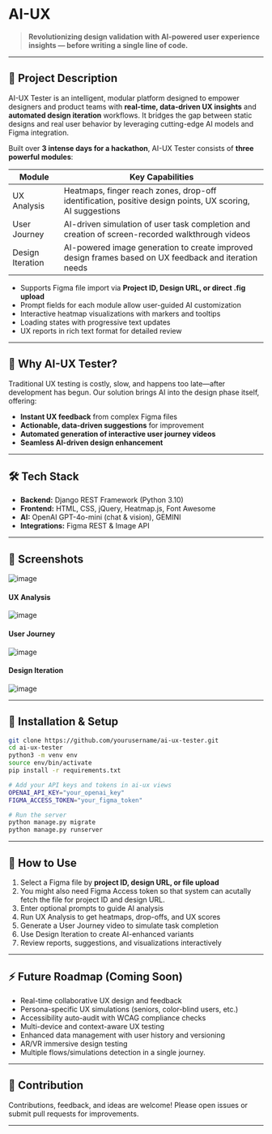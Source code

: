 
# AI-UX

> **Revolutionizing design validation with AI-powered user experience insights — before writing a single line of code.**

---

## 🚀 Project Description

AI-UX Tester is an intelligent, modular platform designed to empower designers and product teams with **real-time, data-driven UX insights** and **automated design iteration** workflows. It bridges the gap between static designs and real user behavior by leveraging cutting-edge AI models and Figma integration.

Built over **3 intense days for a hackathon**, AI-UX Tester consists of **three powerful modules**:


| Module           | Key Capabilities                                                                                          |
| ---------------- | --------------------------------------------------------------------------------------------------------- |
| UX Analysis      | Heatmaps, finger reach zones, drop-off identification, positive design points, UX scoring, AI suggestions |
| User Journey     | AI-driven simulation of user task completion and creation of screen-recorded walkthrough videos           |
| Design Iteration | AI-powered image generation to create improved design frames based on UX feedback and iteration needs     |

* Supports Figma file import via **Project ID, Design URL, or direct .fig upload**
* Prompt fields for each module allow user-guided AI customization
* Interactive heatmap visualizations with markers and tooltips
* Loading states with progressive text updates
* UX reports in rich text format for detailed review

---

## 🎯 Why AI-UX Tester?

Traditional UX testing is costly, slow, and happens too late—after development has begun. Our solution brings AI into the design phase itself, offering:

* **Instant UX feedback** from complex Figma files
* **Actionable, data-driven suggestions** for improvement
* **Automated generation of interactive user journey videos**
* **Seamless AI-driven design enhancement**

---

## 🛠️ Tech Stack

* **Backend:** Django REST Framework (Python 3.10)
* **Frontend:** HTML, CSS, jQuery, Heatmap.js, Font Awesome
* **AI:** OpenAI GPT-4o-mini (chat & vision), GEMINI
* **Integrations:** Figma REST & Image API

---

## 📸 Screenshots

![image](https://github.com/user-attachments/assets/56468bf4-6015-463e-9081-03305a86093f)


#### UX Analysis

![image](https://github.com/user-attachments/assets/e4418d7f-233c-483f-ac26-48a5499a2979)


#### User Journey

![image](https://github.com/user-attachments/assets/75a50934-eaeb-4c32-85c9-6889307052c1)


#### Design Iteration

![image](https://github.com/user-attachments/assets/199d5364-e92a-4575-b5dd-285d77eaf3f9)


---

## 🔧 Installation & Setup

```bash
git clone https://github.com/yourusername/ai-ux-tester.git
cd ai-ux-tester
python3 -m venv env
source env/bin/activate
pip install -r requirements.txt

# Add your API keys and tokens in ai-ux views
OPENAI_API_KEY="your_openai_key"
FIGMA_ACCESS_TOKEN="your_figma_token"

# Run the server
python manage.py migrate
python manage.py runserver
```

---

## 🧪 How to Use

1. Select a Figma file by **project ID, design URL, or file upload**
2. You might also need Figma Access token so that system can acutally fetch the file for project ID and design URL.
3. Enter optional prompts to guide AI analysis
4. Run UX Analysis to get heatmaps, drop-offs, and UX scores
5. Generate a User Journey video to simulate task completion
6. Use Design Iteration to create AI-enhanced variants
7. Review reports, suggestions, and visualizations interactively

---

## ⚡ Future Roadmap (Coming Soon)

* Real-time collaborative UX design and feedback
* Persona-specific UX simulations (seniors, color-blind users, etc.)
* Accessibility auto-audit with WCAG compliance checks
* Multi-device and context-aware UX testing
* Enhanced data management with user history and versioning
* AR/VR immersive design testing
* Multiple flows/simulations detection in a single journey.

---

## 🤝 Contribution

Contributions, feedback, and ideas are welcome!
Please open issues or submit pull requests for improvements.

---
